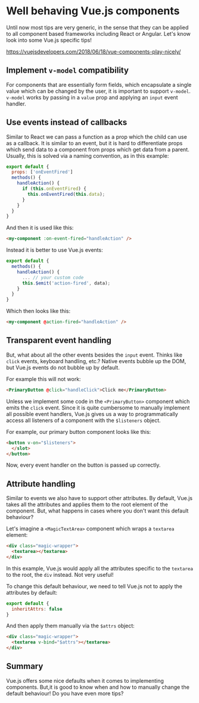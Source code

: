 # Well behaving Vue.js components

Until now most tips are very generic, in the sense that they can be applied to all component based frameworks including React or Angular. Let's know look into some Vue.js specific tips!

https://vuejsdevelopers.com/2018/06/18/vue-components-play-nicely/

## Implement `v-model` compatibility

For components that are essentially form fields, which encapsulate a single value which can be changed by the user, it is important to support `v-model`. `v-model` works by passing in 
a `value` prop and applying an `input` event handler. 

## Use events instead of callbacks

Similar to React we can pass a function as a prop which the child can use as a callback. It is similar to an event, but it is hard to differentiate props which send data to a component
from props which get data from a parent. Usually, this is solved via a naming convention, as in this example:

```js
export default {
  props: ['onEventFired']
  methods() {
    handleAction() {
      if (this.onEventFired) {
        this.onEventFired(this.data);
      }
    }
  }
}
```

And then it is used like this:

```html
<my-component :on-event-fired="handleAction" />
```

Instead it is better to use Vue.js events:

```js
export default {
  methods() {
    handleAction() {
      ... // your custom code
      this.$emit('action-fired', data);
    }
  }
}
```

Which then looks like this:

```html
<my-component @action-fired="handleAction" />
```

## Transparent event handling

But, what about all the other events besides the `input` event. Thinks like `click` events, keyboard handling, etc.? Native events bubble up the DOM, but Vue.js events do not bubble up by 
default.

For example this will not work:

```html
<PrimaryButton @click="handleClick">Click me</PrimaryButton>
```

Unless we implement some code in the `<PrimaryButton>` component which emits the `click` event. Since it is quite cumbersome to manually implement all possible event handlers, Vue.js gives us 
a way to programmatically access all listeners of a component with the `$listeners` object.

For example, our primary button component looks like this:

```html
<button v-on="$listeners">
  </slot>
</button>
```

Now, every event handler on the button is passed up correctly.

## Attribute handling

Similar to events we also have to support other attributes. By default, Vue.js takes all the attributes and applies them to the root element of the component. But, what happens in cases where
you don't want this default behaviour?

Let's imagine a `<MagicTextArea>` component which wraps a `textarea` element:

```html
<div class="magic-wrapper">
  <textarea></textarea>
</div>
```

In this example, Vue.js would apply all the attributes specific to the `textarea` to the root, the `div` instead. Not very useful!

To change this default behaviour, we need to tell Vue.js not to apply the attributes by default:

```js
export default {
  inheritAttrs: false
}
```

And then apply them manually via the `$attrs` object:

```html
<div class="magic-wrapper">
  <textarea v-bind="$attrs"></textarea>
</div>
```

## Summary

Vue.js offers some nice defaults when it comes to implementing components. But,it is good to know when and how to manually change the default behaviour! Do you have even more tips?